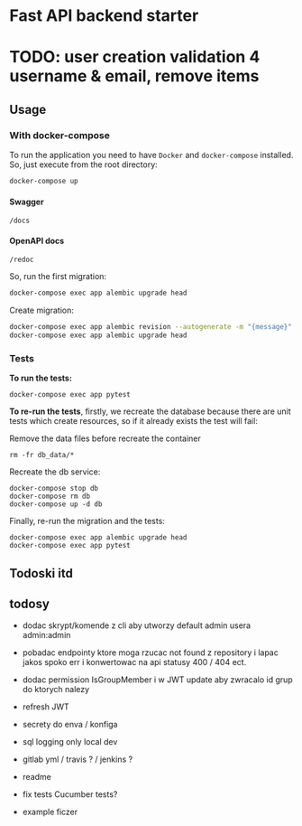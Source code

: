 # Fast API backend starter
# TODO: user creation validation 4 username & email, remove items
## Usage

### With docker-compose
To run the application you need to have `Docker` and `docker-compose` installed. So, just execute from the root directory:

```bash
docker-compose up
```

#### Swagger  

```/docs```  

#### OpenAPI docs

```/redoc```  

So, run the first migration:

```bash
docker-compose exec app alembic upgrade head
```

Create migration:

```bash
docker-compose exec app alembic revision --autogenerate -m "{message}"
docker-compose exec app alembic upgrade head
```

### Tests
**To run the tests:**

```
docker-compose exec app pytest
```

**To re-run the tests**, firstly, we recreate the database because there are unit tests which create resources, so if it already exists the test will fail:

Remove the data files before recreate the container
```
rm -fr db_data/*
```
Recreate the db service:

```docker
docker-compose stop db
docker-compose rm db
docker-compose up -d db
```

Finally, re-run the migration and the tests:
```
docker-compose exec app alembic upgrade head
docker-compose exec app pytest
```

<!--
### With python virtual environment
If you want to run the application from your terminal, you may create a python virtual environment, install the dependencies and run it using uvicorn:

```bash
python3 -m venv .venv
source ./venv/bin/activate
(.venv) pip install -r requirements/dev.txt
(.venv) cd backend
(.venv) uvicorn main:app --reload
```
-->


## Todoski itd

## todosy

* dodac skrypt/komende z cli aby utworzy default admin usera admin:admin

* pobadac endpointy ktore moga rzucac not found z repository i lapac jakos spoko err i konwertowac na api statusy 400 / 404 ect.

* dodac permission IsGroupMember i w JWT update aby zwracalo id grup do ktorych nalezy

* refresh JWT

* secrety do enva / konfiga

* sql logging only local dev

* gitlab yml / travis ? / jenkins ?

* readme

* fix tests Cucumber tests?

* example ficzer
